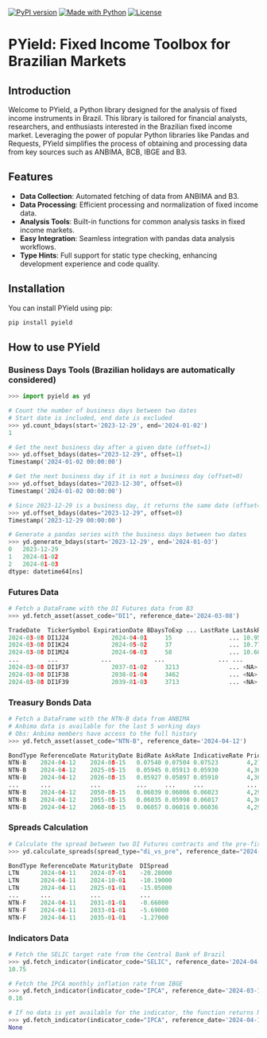 [![PyPI version](https://img.shields.io/pypi/v/pyield.svg)](https://pypi.python.org/pypi/pyield)
[![Made with Python](https://img.shields.io/badge/Python->=3.11-blue?logo=python&logoColor=white)](https://python.org "Go to Python homepage")
[![License](https://img.shields.io/badge/License-MIT-blue)](#license)

# PYield: Fixed Income Toolbox for Brazilian Markets

## Introduction

Welcome to PYield, a Python library designed for the analysis of fixed income instruments in Brazil. This library is tailored for financial analysts, researchers, and enthusiasts interested in the Brazilian fixed income market. Leveraging the power of popular Python libraries like Pandas and Requests, PYield simplifies the process of obtaining and processing data from key sources such as ANBIMA, BCB, IBGE and B3.

## Features

- **Data Collection**: Automated fetching of data from ANBIMA and B3.
- **Data Processing**: Efficient processing and normalization of fixed income data.
- **Analysis Tools**: Built-in functions for common analysis tasks in fixed income markets.
- **Easy Integration**: Seamless integration with pandas data analysis workflows.
- **Type Hints**: Full support for static type checking, enhancing development experience and code quality.

## Installation

You can install PYield using pip:
```sh
pip install pyield
```

## How to use PYield

### Business Days Tools (Brazilian holidays are automatically considered)
```python
>>> import pyield as yd

# Count the number of business days between two dates
# Start date is included, end date is excluded
>>> yd.count_bdays(start='2023-12-29', end='2024-01-02')
1

# Get the next business day after a given date (offset=1)
>>> yd.offset_bdays(dates="2023-12-29", offset=1)
Timestamp('2024-01-02 00:00:00')

# Get the next business day if it is not a business day (offset=0)
>>> yd.offset_bdays(dates="2023-12-30", offset=0)
Timestamp('2024-01-02 00:00:00')

# Since 2023-12-29 is a business day, it returns the same date (offset=0)
>>> yd.offset_bdays(dates="2023-12-29", offset=0)
Timestamp('2023-12-29 00:00:00')

# Generate a pandas series with the business days between two dates
>>> yd.generate_bdays(start='2023-12-29', end='2024-01-03')
0   2023-12-29
1   2024-01-02
2   2024-01-03
dtype: datetime64[ns]
```

### Futures Data
```python
# Fetch a DataFrame with the DI Futures data from B3
>>> yd.fetch_asset(asset_code="DI1", reference_date='2024-03-08')

TradeDate  TickerSymbol ExpirationDate BDaysToExp ... LastRate LastAskRate LastBidRate SettlementRate
2024-03-08 DI1J24            2024-04-01     15                ... 10.952   10.952      10.956      10.956
2024-03-08 DI1K24            2024-05-02     37                ... 10.776   10.774      10.780      10.777
2024-03-08 DI1M24            2024-06-03     58                ... 10.604   10.602      10.604      10.608
...        ...            ...            ...               ... ...      ...         ...         ...
2024-03-08 DI1F37            2037-01-02     3213              ... <NA>     <NA>        <NA>        10.859
2024-03-08 DI1F38            2038-01-04     3462              ... <NA>     <NA>        <NA>        10.859
2024-03-08 DI1F39            2039-01-03     3713              ... <NA>     <NA>        <NA>        10.85
```

### Treasury Bonds Data
```python
# Fetch a DataFrame with the NTN-B data from ANBIMA
# Anbima data is available for the last 5 working days
# Obs: Anbima members have access to the full history
>>> yd.fetch_asset(asset_code="NTN-B", reference_date='2024-04-12')

BondType ReferenceDate MaturityDate BidRate AskRate IndicativeRate Price
NTN-B    2024-04-12    2024-08-15   0.07540 0.07504 0.07523        4,271.43565
NTN-B    2024-04-12    2025-05-15   0.05945 0.05913 0.05930        4,361.34391
NTN-B    2024-04-12    2026-08-15   0.05927 0.05897 0.05910        4,301.40082
...      ...           ...          ...     ...     ...            ...
NTN-B    2024-04-12    2050-08-15   0.06039 0.06006 0.06023        4,299.28233
NTN-B    2024-04-12    2055-05-15   0.06035 0.05998 0.06017        4,367.13360
NTN-B    2024-04-12    2060-08-15   0.06057 0.06016 0.06036        4,292.26323
```

### Spreads Calculation
```python
# Calculate the spread between two DI Futures contracts and the pre-fix bonds
>>> yd.calculate_spreads(spread_type="di_vs_pre", reference_date="2024-4-11")

BondType ReferenceDate MaturityDate  DISpread
LTN      2024-04-11    2024-07-01    -20.28000
LTN      2024-04-11    2024-10-01    -10.19000
LTN      2024-04-11    2025-01-01    -15.05000
...      ...           ...           ...
NTN-F    2024-04-11    2031-01-01    -0.66000
NTN-F    2024-04-11    2033-01-01    -5.69000
NTN-F    2024-04-11    2035-01-01    -1.27000
```

### Indicators Data
```python
# Fetch the SELIC target rate from the Central Bank of Brazil
>>> yd.fetch_indicator(indicator_code="SELIC", reference_date='2024-04-12')
10.75

# Fetch the IPCA monthly inflation rate from IBGE
>>> yd.fetch_indicator(indicator_code="IPCA", reference_date='2024-03-18')
0.16

# If no data is yet available for the indicator, the function returns None
>>> yd.fetch_indicator(indicator_code="IPCA", reference_date='2024-04-10')
None
```
